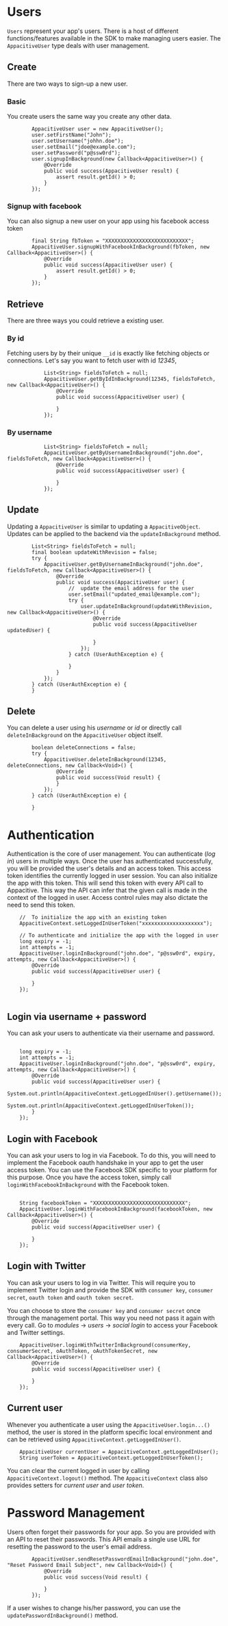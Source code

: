 # Users

`Users` represent your app's users. There is a host of different functions/features available in the SDK to make managing users easier. The `AppacitiveUser` type deals with user management.

## Create 

There are two ways to sign-up a new user.

### Basic 

You create users the same way you create any other data.

```
        AppacitiveUser user = new AppacitiveUser();
        user.setFirstName("John");
        user.setUsername("johhn.doe");
        user.setEmail("jdoe@example.com");
        user.setPassword("p@ssw0rd");
        user.signupInBackground(new Callback<AppacitiveUser>() {
            @Override
            public void success(AppacitiveUser result) {
                assert result.getId() > 0;
            }
        });
```

### Signup with facebook

You can also signup a new user on your app using his facebook access token

```
        final String fbToken = "XXXXXXXXXXXXXXXXXXXXXXXXXXX";
        AppacitiveUser.signupWithFacebookInBackground(fbToken, new Callback<AppacitiveUser>() {
            @Override
            public void success(AppacitiveUser user) {
                assert result.getId() > 0;                
            }
        });
```

## Retrieve

There are three ways you could retrieve a existing user.

### By id

Fetching users by by their unique `__id` is exactly like fetching objects or connections. Let's say you want to fetch user with id *12345*,

```
			List<String> fieldsToFetch = null;
            AppacitiveUser.getByIdInBackground(12345, fieldsToFetch, new Callback<AppacitiveUser>() {
                @Override
                public void success(AppacitiveUser user) {

                }
            });
```

### By username

```
			List<String> fieldsToFetch = null;
            AppacitiveUser.getByUsernameInBackground("john.doe", fieldsToFetch, new Callback<AppacitiveUser>() {
                @Override
                public void success(AppacitiveUser user) {

                }
            });
```

## Update

Updating a `AppacitiveUser` is similar to updating a `AppacitiveObject`. Updates can be applied to the backend via the `updateInBackground` method.

```
        List<String> fieldsToFetch = null;
        final boolean updateWithRevision = false;
        try {
            AppacitiveUser.getByUsernameInBackground("john.doe", fieldsToFetch, new Callback<AppacitiveUser>() {
                @Override
                public void success(AppacitiveUser user) {
					//	update the email address for the user
                    user.setEmail("updated_email@example.com");
                    try {
                        user.updateInBackground(updateWithRevision, new Callback<AppacitiveUser>() {
                            @Override
                            public void success(AppacitiveUser updatedUser) {

                            }
                        });
                    } catch (UserAuthException e) {
                        
                    }
                }
            });
        } catch (UserAuthException e) {
        }
```

## Delete

You can delete a user using his *username* or *id* or directly call `deleteInBackground` on the `AppacitiveUser` object itself.

```
        boolean deleteConnections = false;
        try {
            AppacitiveUser.deleteInBackground(12345, deleteConnections, new Callback<Void>() {
                @Override
                public void success(Void result) {
                }
            });
        } catch (UserAuthException e) {
            
        }
```

# Authentication

Authentication is the core of user management. You can authenticate (*log in*) users in multiple ways. Once the user has authenticated successfully, you will be provided the user's details and an access token. This access token identifies the currently logged in user session. You can also initialize the app with this token. This will send this token with every API call to Appacitive. This way the API can infer that the given call is made in the context of the logged in user. Access control rules may also dictate the need to send this token.

```
	//	To initialize the app with an existing token
	AppacitiveContext.setLoggedInUserToken("xxxxxxxxxxxxxxxxxxxx");

	// To authenticate and initialize the app with the logged in user
	long expiry = -1;
    int attempts = -1;
    AppacitiveUser.loginInBackground("john.doe", "p@ssw0rd", expiry, attempts, new Callback<AppacitiveUser>() {
        @Override
        public void success(AppacitiveUser user) {
            
        }
    });
	
```

## Login via username + password

You can ask your users to authenticate via their username and password.

```

	long expiry = -1;
    int attempts = -1;
    AppacitiveUser.loginInBackground("john.doe", "p@ssw0rd", expiry, attempts, new Callback<AppacitiveUser>() {
        @Override
        public void success(AppacitiveUser user) {
            System.out.println(AppacitiveContext.getLoggedInUser().getUsername());
        	System.out.println(AppacitiveContext.getLoggedInUserToken());
        }
    });
```

## Login with Facebook

You can ask your users to log in via Facebook. To do this, you will need to implement the Facebook oauth handshake in your app to get the user access token. You can use the Facebook SDK specific to your platform for this purpose. Once you have the access token, simply call `loginWithFacebookInBackground` with the Facebook token.

```

	String facebookToken = "XXXXXXXXXXXXXXXXXXXXXXXXXXXXXX";
    AppacitiveUser.loginWithFacebookInBackground(facebookToken, new Callback<AppacitiveUser>() {
        @Override
        public void success(AppacitiveUser user) {

        }
    });
```

## Login with Twitter

You can ask your users to log in via Twitter. This will require you to implement Twitter login and provide the SDK with `consumer key`, `consumer secret`, `oauth token` and `oauth token secret`. 

You can choose to store the `consumer key` and `consumer secret` once through the management portal. This way you need not pass it again with every call. Go to *modules* -> *users* -> *social login* to access your Facebook and Twitter settings.

```
	AppacitiveUser.loginWithTwitterInBackground(consumerKey, consumerSecret, oAuthToken, oAuthTokenSecret, new Callback<AppacitiveUser>() {
	    @Override
	    public void success(AppacitiveUser user) {
	        
	    }
	});
```

## Current user

Whenever you authenticate a user using the `AppacitiveUser.login...()` method, the user is stored in the platform specific local environment and can be retrieved using `AppacitiveContext.getLoggedInUser()`.

```
    AppacitiveUser currentUser = AppacitiveContext.getLoggedInUser();
    String userToken = AppacitiveContext.getLoggedInUserToken();
```

You can clear the current logged in user by calling `AppacitiveContext.logout()` method. The `AppacitiveContext` class also provides setters for *current user* and *user token*.

# Password Management

Users often forget their passwords for your app. So you are provided with an API to reset their passwords. This API emails a single use URL for resetting the password to the user's email address.

```
        AppacitiveUser.sendResetPasswordEmailInBackground("john.doe", "Reset Password Email Subject", new Callback<Void>() {
            @Override
            public void success(Void result) {

            }
        });
```

If a user wishes to change his/her password, you can use the `updatePasswordInBackground()` method. 